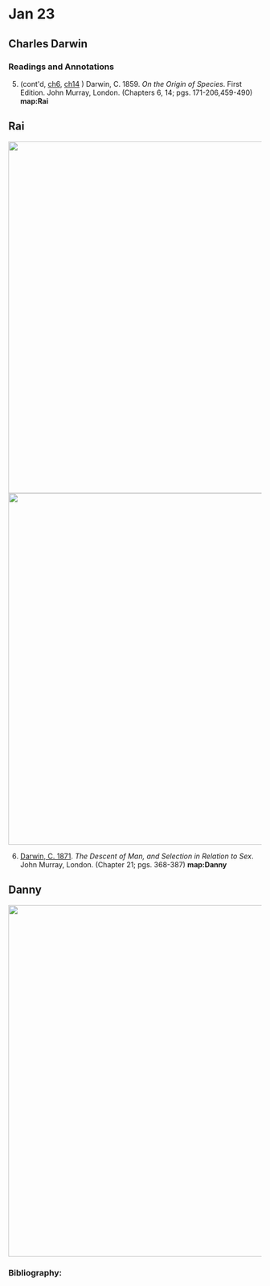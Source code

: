 # Jan 23

## Charles Darwin

### Readings and Annotations

5. (cont'd, [ch6](https://biodiversitylibrary.org/page/42663184), [ch14](https://biodiversitylibrary.org/page/42663472) ) Darwin, C. 1859. *On the Origin of Species*. First Edition. John Murray, London. (Chapters 6, 14; pgs. 171-206,459-490)  **map:Rai**

## Rai

<img width="700" src="./darwin1859_difficulties_rai.png" >
<img width="700" src="./darwin1859_recap_rai.png" >

6. [Darwin, C. 1871](https://biodiversitylibrary.org/page/20266196). *The Descent of Man, and Selection in Relation to Sex*. John Murray, London. (Chapter 21; pgs. 368-387)  **map:Danny**

## Danny

<img width="700" src="./darwin1871_conceptmap_danny.png" >


### Bibliography:

